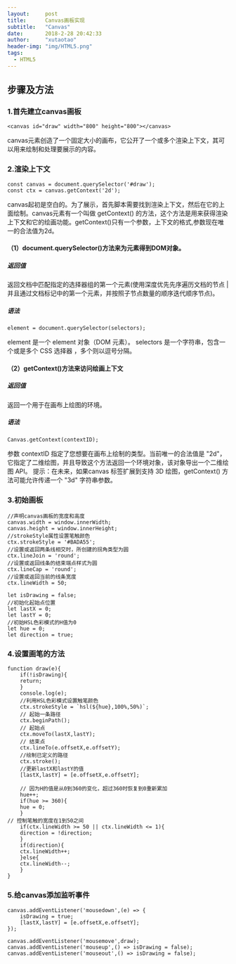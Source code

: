 ```yaml
---
layout: 	post
title: 		Canvas画板实现
subtitle:   "Canvas"
date: 		2018-2-28 20:42:33
author: 	"xutaotao"
header-img: "img/HTML5.png"
tags:
  - HTML5
---
```


## 步骤及方法

### 1.首先建立canvas画板

    <canvas id="draw" width="800" height="800"></canvas>

canvas元素创造了一个固定大小的画布，它公开了一个或多个渲染上下文，其可以用来绘制和处理要展示的内容。

### 2.渲染上下文
    const canvas = document.querySelector('#draw');
    const ctx = canvas.getContext('2d');

canvas起初是空白的。为了展示，首先脚本需要找到渲染上下文，然后在它的上面绘制。canvas元素有一个叫做 getContext() 的方法，这个方法是用来获得渲染上下文和它的绘画功能。getContext()只有一个参数，上下文的格式,参数现在唯一的合法值为2d。

#### （1）document.querySelector()方法来为<canvas>元素得到DOM对象。

##### 返回值
返回文档中匹配指定的选择器组的第一个元素(使用深度优先先序遍历文档的节点 | 并且通过文档标记中的第一个元素，并按照子节点数量的顺序迭代顺序节点)。

##### 语法

    element = document.querySelector(selectors);

element 是一个 element 对象（DOM 元素）。
selectors 是一个字符串，包含一个或是多个 CSS 选择器 ，多个则以逗号分隔。
#### （2）getContext()方法来访问绘画上下文

##### 返回值
返回一个用于在画布上绘图的环境。

##### 语法

    Canvas.getContext(contextID);

参数 contextID 指定了您想要在画布上绘制的类型。当前唯一的合法值是 "2d"，它指定了二维绘图，并且导致这个方法返回一个环境对象，该对象导出一个二维绘图 API。
提示：在未来，如果canvas 标签扩展到支持 3D 绘图，getContext() 方法可能允许传递一个 "3d" 字符串参数。

### 3.初始画板

    //声明canvas画板的宽度和高度
    canvas.width = window.innerWidth;
    canvas.height = window.innerHeight;
    //strokeStyle属性设置笔触颜色
    ctx.strokeStyle = '#BADA55';
    //设置或返回两条线相交时，所创建的拐角类型为圆
    ctx.lineJoin = 'round';
    //设置或返回线条的结束端点样式为圆
    ctx.lineCap = 'round';
    //设置或返回当前的线条宽度
    ctx.lineWidth = 50;

    let isDrawing = false;
    //初始化起始点位置
    let lastX = 0;
    let lastY = 0;
    //初始HSL色彩模式的H值为0
    let hue = 0;
    let direction = true;

### 4.设置画笔的方法

    function draw(e){
        if(!isDrawing){
        return;
        }
        console.log(e);
        //利用HSL色彩模式设置触笔颜色
        ctx.strokeStyle = `hsl(${hue},100%,50%)`;
        // 起始一条路径
        ctx.beginPath();
        // 起始点
        ctx.moveTo(lastX,lastY);
        // 结束点
        ctx.lineTo(e.offsetX,e.offsetY);
        //绘制已定义的路径
        ctx.stroke();
        //更新lastX和lastY的值
        [lastX,lastY] = [e.offsetX,e.offsetY];

        // 因为H的值是从0到360的变化，超过360时恢复到0重新累加
        hue++;
        if(hue >= 360){
        hue = 0;
        }
    // 控制笔触的宽度在1到50之间
        if(ctx.lineWidth >= 50 || ctx.lineWidth <= 1){
        direction = !direction;
        }
        if(direction){
        ctx.lineWidth++;
        }else{
        ctx.lineWidth--;
        }
    }

### 5.给canvas添加监听事件

    canvas.addEventListener('mousedown',(e) => {
        isDrawing = true;
        [lastX,lastY] = [e.offsetX,e.offsetY];
    });

    canvas.addEventListener('mousemove',draw);
    canvas.addEventListener('mouseup',() => isDrawing = false);
    canvas.addEventListener('mouseout',() => isDrawing = false);
